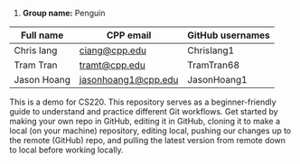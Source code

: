 1. **Group name:** Penguin

| Full name    | CPP email           | GitHub usernames |
| ------------ | ------------------- | ---------------- |
| Chris Iang   | ciang@cpp.edu       | ChrisIang1       |
| Tram Tran    | tramt@cpp.edu       | TramTran68       |
| Jason Hoang  | jasonhoang1@cpp.edu | JasonHoang1      |  


This is a demo for CS220. 
This repository serves as a beginner-friendly guide to understand and practice different Git workflows. 
Get started by making your own repo in GitHub, editing it in GitHub, cloning it to make a local (on your machine) repository, editing local, pushing our changes up to the remote (GitHub) repo, and pulling the latest version from remote down to local before working locally.
